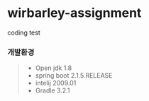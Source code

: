 # wirbarley-assignment
coding test

### 개발환경
> - Open jdk 1.8
> - spring boot 2.1.5.RELEASE
> - intelij 2009.01
> - Gradle 3.2.1
``` TEST
```
